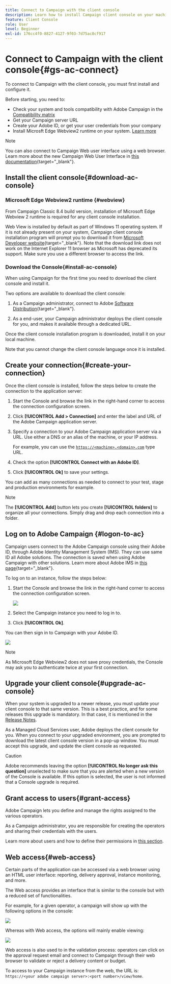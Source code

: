 ```yaml
---
title: Connect to Campaign with the client console
description: Learn how to install Campaign client console on your machine and connect to Adobe Campaign
feature: Client Console
role: User
level: Beginner
exl-id: 176cc4f0-8827-4127-9f03-7d75ac8cf917
---
```

# Connect to Campaign with the client console{#gs-ac-connect}

To connect to Campaign with the client console, you must first install and configure it.

Before starting, you need to:

* Check your system and tools compatibility with Adobe Campaign in the [Compatibility matrix](compatibility-matrix.md)
* Get your Campaign server URL 
* Create your Adobe ID, or get your user credentials from your company
* Install Microsft Edge Webview2 runtime on your system. [Learn more](#webview)


>[!NOTE]
>
>You can also connect to Campaign Web user interface using a web browser. Learn more about the new Campaign Web User Interface in [this documentation](https://experienceleague.adobe.com/docs/campaign-web/v8/campaign-web-home.html){target="_blank"}.


## Install the client console{#download-ac-console}

### Microsoft Edge Webview2 runtime {#webview}

From Campaign Classic 8.4 build version, installation of Microsoft Edge Webview 2 runtime is required for any client console installation.

Web View is installed by default as part of Windows 11 operating system. If it is not already present on your system, Campaign client console installation program will prompt you to download it from [Microsoft Developer website](http://www.adobe.com/go/acc-ms-webview2-runtime-download){target="_blank"}. Note that the download link does not work on the Internet Explorer 11 browser as Microsoft has deprecated its support. Make sure you use a different browser to access the link.

### Download the Console{#install-ac-console}

When using Campaign for the first time you need to download the client console and install it. 

Two options are available to download the client console:

1. As a Campaign administrator, connect to Adobe [Software Distribution](https://experience.adobe.com/#/downloads/content/software-distribution/en/campaign.html){target="_blank"}.

1. As a end-user, your Campaign administrator deploys the client console for you, and makes it available through a dedicated URL.

Once the client console installation program is downloaded, install it on your local machine.

Note that you cannot change the client console language once it is installed.

## Create your connection{#create-your-connection}

Once the client console is installed, follow the steps below to create the connection to the application server:

1. Start the Console and browse the link in the right-hand corner to access the connection configuration screen.

1. Click **[!UICONTROL Add > Connection]** and enter the label and URL of the Adobe Campaign application server.

1. Specify a connection to your Adobe Campaign application server via a URL. Use either a DNS or an alias of the machine, or your IP address.

   For example, you can use the [`https://<machine>.<domain>.com`](https://myserver.adobe.com) type URL.

1. Check the option **[!UICONTROL Connect with an Adobe ID]**.

1. Click **[!UICONTROL Ok]** to save your settings.

You can add as many connections as needed to connect to your test, stage and production environments for example.

>[!NOTE]
>
>The **[!UICONTROL Add]** button lets you create **[!UICONTROL folders]** to organize all your connections. Simply drag and drop each connection into a folder.

## Log on to Adobe Campaign {#logon-to-ac}

Campaign users connect to the Adobe Campaign console using their Adobe ID, through Adobe Identity Management System (IMS). They can use same ID all Adobe solutions. The connection is saved when using Adobe Campaign with other solutions. Learn more about Adobe IMS in [this page](https://helpx.adobe.com/enterprise/using/identity.html){target="_blank"}.

To log on to an instance, follow the steps below:

1. Start the Console and browse the link in the right-hand corner to access the connection configuration screen.

   ![](assets/connectToCampaign.png) 

1. Select the Campaign instance you need to log in to.

1. Click **[!UICONTROL Ok]**.

You can then sign in to Campaign with your Adobe ID.

![](assets/adobeID.png) 

>[!NOTE]
>
>As Microsoft Edge Webview2 does not save proxy credentials, the Console may ask you to authenticate twice at your first connection.

## Upgrade your client console{#upgrade-ac-console}

When your system is upgraded to a newer release, you must update your client console to that same version. This is a best practice, and for some releases this upgrade is mandatory. In that case, it is mentioned in the [Release Notes](release-notes.md).

As a Managed Cloud Services user, Adobe deploys the client console for you. When you connect to your upgraded environment, you are prompted to download the latest client console version in a pop-up window. You must accept this upgrade, and update the client console as requested.

>[!CAUTION]
>
>Adobe recommends leaving the option **[!UICONTROL No longer ask this question]** unselected to make sure that you are alerted when a new version of the Console is available. If this option is selected, the user is not informed that a Console upgrade is required.
>



## Grant access to users{#grant-access}

Adobe Campaign lets you define and manage the rights assigned to the various operators.

As a Campaign administrator, you are responsible for creating the operators and sharing their credentials with the users. 

Learn more about users and how to define their permissions in [this section](gs-permissions.md).


## Web access{#web-access}

Certain parts of the application can be accessed via a web browser using an HTML user interface: reporting, delivery approval, instance monitoring, and more. 

The Web access provides an interface that is similar to the console but with a reduced set of functionalities.

For example, for a given operator, a campaign will show up with the following options in the console:

![](assets/campaign-from-console.png)

Whereas with Web access, the options will mainly enable viewing:

![](assets/campaign-from-web.png)

Web access is also used to in the validation process: operators can click on the approval request email and connect to Campaign through their web browser to validate or reject a delivery content or budget.

To access to your Campaign instance from the web, the URL is:  `https://<your adobe campaign server>:<port number>/view/home`.
